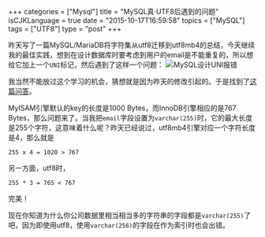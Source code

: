 +++
categories = ["Mysql"]
title  = "MySQL真·UTF8后遇到的问题"
isCJKLanguage = true
date = "2015-10-17T16:59:58"
topics = ["MySQL"]
tags = ["UTF8"]
type = "post"
+++


昨天写了一篇MySQL/MariaDB将字符集从utf8迁移到utf8mb4的总结，今天继续我的最佳实践，想到在设计数据库时要考虑到用户的email是不能重复的，所以想给它加上一个`UNI`标记，然后遇到了这样一个问题：
![MySQL设计UNI报错](http://7xn2pe.com1.z0.glb.clouddn.com/b_Screen%20Shot%202015-10-17%20at%205.03.08%20PM.png)

我当然不能放过这个学习的机会，猜想就是因为昨天的修改引起的。于是找到了[这篇问答](http://stackoverflow.com/questions/1814532/1071-specified-key-was-too-long-max-key-length-is-767-bytes)。

MyISAM引擎默认的key的长度是1000 Bytes，而InnoDB引擎相应的是767 Bytes，那么问题来了。当我把`email`字段设置为`varchar(255)`时，它的最大长度是255个字符，这意味着什么呢？昨天已经说过，utf8mb4引擎对应一个字符长度是4，那么就是
```
255 x 4 = 1020 > 767
```
另一方面，utf8时，
```
255 * 3 = 765 < 767
```
完美！

现在你知道为什么你公司数据里相当相当多的字符串的字段都是`varchar(255)`了吧，因为即使用utf8，使用`varchar(256)`的字段在作为索引时也会出错。
